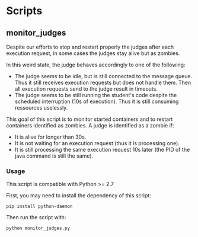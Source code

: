 # Scripts

## monitor_judges

Despite our efforts to stop and restart properly the judges after each execution request, in some cases the judges stay alive but as zombies.

In this weird state, the judge behaves accordingly to one of the following:
  - The judge seems to be idle, but is still connected to the message queue. Thus it still receives execution requests but does not handle them. Then all execution requests send to the judge result in timeouts.
  - The judge seems to be still running the student's code despite the scheduled interruption (10s of execution). Thus it is still consuming ressources uselessly.

This goal of this script is to monitor started containers and to restart containers identified as zombies.
A judge is identified as a zombie if:
  - It is alive for longer than 30s.
  - It is not waiting for an execution request (thus it is processing one).
  - It is still processing the same execution request 10s later (the PID of the java command is still the same).

### Usage

This script is compatible with Python >= 2.7

First, you may need to install the dependency of this script:

```
pip install python-daemon
```

Then run the script with:

```
python monitor_judges.py
```
